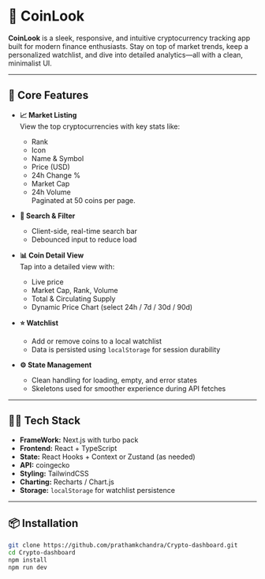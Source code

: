 # 🚀 CoinLook

**CoinLook** is a sleek, responsive, and intuitive cryptocurrency tracking app built for modern finance enthusiasts. Stay on top of market trends, keep a personalized watchlist, and dive into detailed analytics—all with a clean, minimalist UI.

---

## 🔑 Core Features

- **📈 Market Listing**  
  View the top cryptocurrencies with key stats like:
  - Rank
  - Icon
  - Name & Symbol
  - Price (USD)
  - 24h Change %
  - Market Cap
  - 24h Volume  
  Paginated at 50 coins per page.

- **🔎 Search & Filter**  
  - Client-side, real-time search bar  
  - Debounced input to reduce load

- **📊 Coin Detail View**  
  Tap into a detailed view with:
  - Live price
  - Market Cap, Rank, Volume
  - Total & Circulating Supply
  - Dynamic Price Chart (select 24h / 7d / 30d / 90d)

- **⭐ Watchlist**  
  - Add or remove coins to a local watchlist  
  - Data is persisted using `localStorage` for session durability

- **⚙️ State Management**  
  - Clean handling for loading, empty, and error states  
  - Skeletons used for smoother experience during API fetches

---

## 🧑‍💻 Tech Stack

- **FrameWork:** Next.js with turbo pack
- **Frontend:** React + TypeScript 
- **State:** React Hooks + Context or Zustand (as needed)
- **API:** coingecko 
- **Styling:** TailwindCSS
- **Charting:** Recharts / Chart.js
- **Storage:** `localStorage` for watchlist persistence

---

## 📦 Installation

```bash
git clone https://github.com/prathamkchandra/Crypto-dashboard.git
cd Crypto-dashboard
npm install
npm run dev
